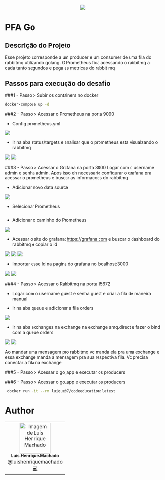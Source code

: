 <p align="center">
  <a href="https://fullcycle.com.br/" target="blank"><img src="https://fullcycle.com.br/wp-content/themes/fullcycle/assets/images/fullcycle-logo.svg"/></a>
</p>

# PFA Go

## Descrição do Projeto

Esse projeto corresponde a um producer e um consumer de uma fila do rabbitmq utilizando golang.
O Prometheus fica acessando o rabbitmq a cada tanto segundos e pega as metricas do rabbit mq

## Passos para execução do desafio

###1 - Passo > Subir os containers no docker

```bash
docker-compose up -d
```

###2 - Passo > Acessar o Prometheus na porta 9090

- Config prometheus.yml
<img  src="./assets/prometheus-config.png"/>

- Ir na aba status/targets e analisar que o prometheus esta visualzando o rabbitmq

<img  src="./assets/prometheus-target.png"/>
<img  src="./assets/prometheus-analysis.png"/>


###3 - Passo > Acessar o Grafana na porta 3000
Logar com o username admin e senha admin.
Apos isso eh necessario configurar o grafana pra acessar o prometheus e buscar as informacoes do rabbitmq

- Adicionar novo data source

<img  src="./assets/add_data_source.png"/>

- Selecionar Prometheus

<img alt="" src="./assets/prometheus.png"/>

- Adicionar o caminho do Prometheus

<img src="./assets/prometheus.png"/>

- Acessar o site do grafana: <a href="https://grafana.com">https://grafana.com</a>  e buscar o dashboard do rabbitmq e copiar o id

<img src="./assets/dashboard_rabbitmq.png"/>
<img src="./assets/dashboard_rabbitmq_pt2.png"/>
<img src="./assets/dashboard_rabbitmq_pt3.png"/>

- Importar esse Id na pagina do grafana no localhost:3000
<img src="./assets/import_dashboard.png"/>
<img src="./assets/import_dashboard_pt2.png"/>


###4 - Passo > Acessar o Rabbitmq na porta 15672
- Logar com o username guest e senha guest e criar a fila de maneira manual

- Ir na aba queue e adicionar a fila orders
<img src="./assets/add_new_queue.png"/>

- Ir na aba exchanges na exchange na exchange amq.direct e fazer o bind com a queue orders

<img src="./assets/bind_exchange_queue_pt1.png"/>
<img src="./assets/bind_exchange_queue_pt2.png"/>
 
Ao mandar uma mensagem pro rabbitmq vc manda ela pra uma exchange e essa exchange manda a mensagem pra sua respectiva fila. Vc precisa conectar a fila na exchange


###5 - Passo > Acessar o go_app e executar os producers

###6 - Passo > Acessar o go_app e executar os producers


```bash
 docker run -it --rm luique97/codeeducation:latest
```

# Author

<table>
   <tr>
      <td align="center">
         <a href="http://github.com/lhfam97/">
            <img src="https://github.com/lhfam97.png" width="100px;" alt="Imagem de Luís Henrique Machado"/>
            <br />
            <sub>
               <b>Luís Henrique Machado</b>
            </sub>
          </a>
          <br />
          <a href="https://www.linkedin.com/in/luís-henrique-machado-98037a127/" title="Linkedin">@luishenriquemachado</a>
          <br />
          <a href="https://github.com/lhfam97/fastfeet-api/commits?author=lhfam97" title="Code">💻</a>
      </td>
   </tr>
</table>
